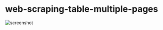 # web-scraping-table-multiple-pages
![screenshot](https://user-images.githubusercontent.com/52837649/135477900-121e1356-47a2-4d3e-aa8d-f7b37d74a7b6.png)
